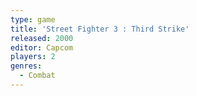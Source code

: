 ```yaml
---
type: game
title: 'Street Fighter 3 : Third Strike'
released: 2000
editor: Capcom
players: 2
genres:
  - Combat
---
```

